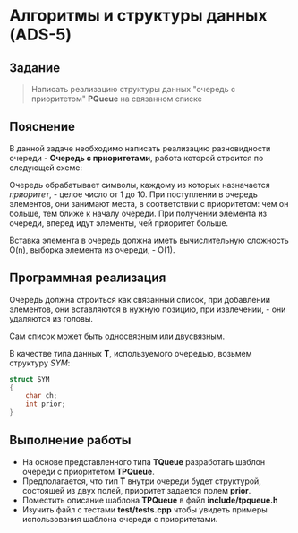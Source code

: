 # Алгоритмы и структуры данных (ADS-5)

## Задание

> Написать реализацию структуры данных "очередь с приоритетом" **PQueue** на связанном списке

## Пояснение

В данной задаче необходимо написать реализацию разновидности очереди - **Очередь с приоритетами**, работа которой строится по следующей схеме:

Очередь обрабатывает символы, каждому из которых назначается *приоритет*, - целое число от 1 до 10. При поступлении в очередь элементов, они занимают места, в соответствии с приоритетом: чем он больше, тем ближе к началу очереди. При получении элемента из очереди, вперед идут элементы, чей приоритет больше.

Вставка элемента в очередь должна иметь вычислительную сложность O(n), выборка элемента из очереди, - O(1).

## Программная реализация

Очередь должна строиться как связанный список, при добавлении элементов, они вставляются в нужную позицию, при извлечении, - они удаляются из головы.

Сам список может быть односвязным или двусвязным.


В качестве типа данных **T**, используемого очередью, возьмем структуру *SYM*:

```c++
struct SYM
{
	char ch;
	int prior;
}
```

## Выполнение работы

- На основе представленного типа **TQueue** разработать шаблон очереди с приоритетом **TPQueue**.
- Предполагается, что тип **T** внутри очереди будет структурой, состоящей из двух полей, приоритет задается полем **prior**.
- Поместить описание шаблона **TPQueue** в файл **include/tpqueue.h**
- Изучить файл с тестами **test/tests.cpp** чтобы увидеть примеры использования шаблона очереди с приоритетами.

